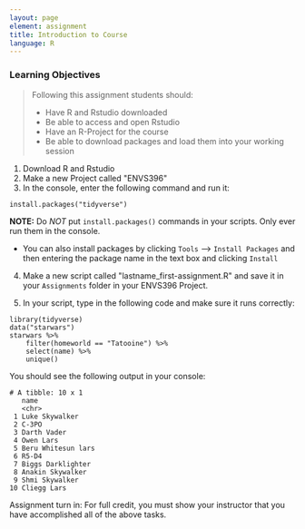 ```yaml
---
layout: page
element: assignment
title: Introduction to Course
language: R
---
```


### Learning Objectives

> Following this assignment students should:
>
> - Have R and Rstudio downloaded
> - Be able to access and open Rstudio
> - Have an R-Project for the course
> - Be able to download packages and load them into your working session

1. Download R and Rstudio
2. Make a new Project called "ENVS396" 
3. In the console, enter the following command and run it:

```
install.packages("tidyverse")
```

**NOTE:** Do *NOT* put `install.packages()` commands in your scripts. Only ever run them in the console. 

* You can also install packages by clicking `Tools` --> `Install Packages` and then entering the package name in the text box and clicking `Install`  


4. Make a new script called "lastname_first-assignment.R" and save it in your `Assignments` folder in your ENVS396 Project. 

5. In your script, type in the following code and make sure it runs correctly:

```
library(tidyverse)
data("starwars")
starwars %>% 
    filter(homeworld == "Tatooine") %>%
    select(name) %>%
    unique()
```
You should see the following output in your console:

```
# A tibble: 10 x 1
   name              
   <chr>             
 1 Luke Skywalker    
 2 C-3PO             
 3 Darth Vader       
 4 Owen Lars         
 5 Beru Whitesun lars
 6 R5-D4             
 7 Biggs Darklighter 
 8 Anakin Skywalker  
 9 Shmi Skywalker    
10 Cliegg Lars
```
Assignment turn in: For full credit, you must show your instructor that you have accomplished all of the above tasks. 